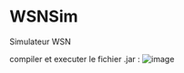 # WSNSim
Simulateur WSN

compiler et executer le fichier .jar :
![image](https://github.com/Ziyad-Mabrouk/WSNSim/assets/125457402/879d4d28-4ff7-4aef-bf52-0edf59c0d41a)
